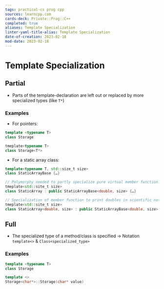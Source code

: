 ```yaml
---
tags: practical-cs prog cpp
sources: learncpp.com
cards-deck: Private::Prog::C++
completed: true
aliases: Template Specialization
linter-yaml-title-alias: Template Specialization
date-of-creation: 2023-02-18
mod-date: 2023-02-18
---
```


# Template Specialization

## Partial
- Parts of the template-declaration are left out or replaced by more specialized types (like `T*`)

### Examples
- For pointers:
```cpp
template <typename T>
class Storage

tmeplate<typename T>
class Storage<T*>
```
- For a static array class:
```cpp
template<typename T, std::size_t size>
class StaticArrayBase {…}

// Polymorphy needed to partly specialize pure virtual member function
tmeplate<std::site_t size>
class StaticArray : public StaticArrayBase<double, size> {…}

// Specialization of member function to print doubles in scientific notation
tmeplate<std::site_t size>
class StaticArray<double, size> : public StaticArrayBase<double, size> {…}
```

## Full
- The specialized type of a method/class is specified
	→ Notation `template<>` & `Class<specialized_type>`

### Examples
```cpp
template <typename T>
class Storage

template <>
Storage<char*>::Storage(char* value)
```
